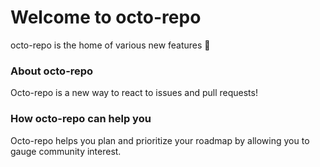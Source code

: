 # Welcome to octo-repo

octo-repo is the home of various new features 🏡

### About octo-repo

Octo-repo is a new way to react to issues and pull requests!

### How octo-repo can help you

Octo-repo helps you plan and prioritize your roadmap by allowing you to gauge community interest.
